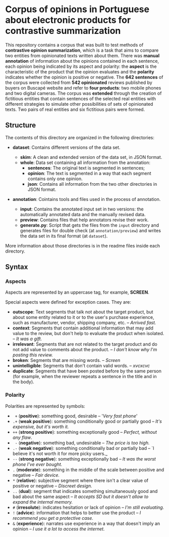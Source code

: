 # Corpus of opinions in Portuguese about electronic products for contrastive summarization

This repository contains a corpus that was built to test methods of **contrastive opinion summarization**, which is a task that aims to compare two entities from  opinionated texts written about them. There was **manual annotation** of information about the opinions contained in each sentence, each opinion being indicated by its aspect and polarity: the **aspect** is the characteristic of the product that the opinion evaluates and the **polarity** indicates whether the opinion is positive or negative. The **642 sentences** of the corpus were collected from **542 opinionated** reviews published by buyers on Buscapé website and refer to **four products**: two mobile phones and two digital cameras. The corpus was **extended** through the creation of fictitious entities that contain sentences of the selected real entities with different strategies to simulate other possibilities of sets of opinionated texts. Two pairs of real entities and six fictitious pairs were formed.


## Structure

The contents of this directory are organized in the following directories:

* **dataset**:  Contains different versions of the data set.
    * **skim**: A clean and extended version of the data set, in JSON format.
    * **whole**: Data set containing all information from the annotation: 
        * **sentences**: The original text is segmented in sentences; 
        * **opinion**: The text is segmented in a way that each segment contains only one opinion.
        * **json**: Contains all information from the two other directories in JSON format.

* **annotation**: Cointains tools and files used in the process of annotation.
    * **input**: Contains the annotated input set in two versions: the automatically annotated data and the manually revised data. 
    * **preview**: Contains files that help annotators revise their work.
    * **generate.py**: Script that gets the files from the `input` directory and generates files for double check (at `annotation/preview`) and writes the data set in its final format (at `dataset`). 


More information about those directories is in the readme files inside each directory.


## Syntax

### Aspects

Aspects are represented by an uppercase tag, for example, **SCREEN**. 

Special aspects were defined for exception cases. They are:
* **outscope**:  Text segments that talk not about the target product, but about some entity related to it or to the user's purchase experience, such as manufacturer, vendor, shipping company, etc. – _Arrived fast._
* **context**:  Segments that contain additional information that may add value to the review, but don't help to evaluate the product when isolated. – _It was a gift._
* **irrelevant**:  Segments that are not related to the target product and do not add value to comments about the product. – _I don't know why I'm posting this review._
* **broken**:  Segments that are missing words. – _Screen_
* **unintelligible**:  Segments that don't contain valid words. – _xvcxcvc_
* **duplicate**:  Segments that have been posted before by the same person (for example, when the reviewer repeats a sentence in the title and in the body).


### Polarity

Polarities are represented by symbols:
* ` +` (**positive**): something good, desirable – '_Very fast phone_'
* `.+` (**weak positive**): something conditionally good or partially good – _It's expensive, but it's worth it._
* `++` (**strong positive**): something exceptionally good – _Perfect, without any flaw_. 
* ` -` (**negative**): something bad, undesirable – _The price is too high._
* `.-` (**weak negative**): something conditionally bad or partially bad – `I believe it's not worth it for more picky users._ 
* `--` (**strong negative**): something exceptionally bad – _It was the worst phone I've ever bought._
* `.` (**moderate**): something in the middle of the scale between positive and negative – _Fair device._ 
* `*` (**relative**): subjective segment where there isn't a clear value of positive or negative – _Discreet design._
* `..` (**dual**): segment that indicates something simultaneously good and bad about the same aspect – _It accepts SD but it doesn't allow to expand the internal memory._
* `#` (**irresolute**): indicates hesitation or lack of opinion – _I'm still evaluating._
* `!` (**advice**): information that helps to better use the product – _I recommend you get a protective case._
* `&` (**experience**): narrates use experience in a way that doesn't imply an opinion – _I use it a lot to access the internet._

